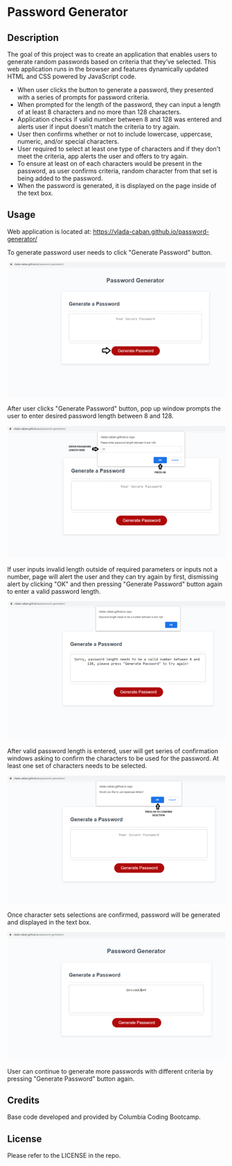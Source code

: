 # Password Generator

## Description

The goal of this project was to create an application that enables users to generate random passwords based on criteria that they’ve selected. This web application runs in the browser and features dynamically updated HTML and CSS powered by JavaScript code.

- When user clicks the button to generate a password, they presented with a series of prompts for password criteria.
- When prompted for the length of the password, they can input a length of at least 8 characters and no more than 128 characters.
- Application checks if valid number between 8 and 128 was entered and alerts user if input doesn't match the criteria to try again. 
- User then confirms whether or not to include lowercase, uppercase, numeric, and/or special characters.
- User required to select at least one type of characters and if they don't meet the criteria, app alerts the user and offers to try again.  
- To ensure at least on of each characters would be present in the password, as user confirms criteria, random character from that set is being added to the password. 
- When the password is generated, it is displayed on the page inside of the text box.

## Usage

Web application is located at: https://vlada-caban.github.io/password-generator/

To generate password user needs to click "Generate Password" button.

![main image of the webpage](assets/images/full-page-screenshot.png)

After user clicks "Generate Password" button, pop up window prompts the user to enter desired password length between 8 and 128. 

![length prompt image of the webpage](assets/images/correct-length-screenshot.png)

If user inputs invalid length outside of required parameters or inputs not a number, page will alert the user and they can try again by first, dismissing alert by clicking "OK" and then pressing "Generate Password" button again to enter a valid password length.

![incorrect length image of the webpage](assets/images/incorrect-length-screenshot.png)

After valid password length is entered, user will get series of confirmation windows asking to confirm the characters to be used for the password. At least one set of characters needs to be selected.

![character confirmation image of the webpage](assets/images/character-input-screenshot.png)

Once character sets selections are confirmed, password will be generated and displayed in the text box.

![generated password image of the webpage](assets/images/generated-password-screenshot.png)

User can continue to generate more passwords with different criteria by pressing "Generate Password" button again. 

## Credits

Base code developed and provided by Columbia Coding Bootcamp.

## License

Please refer to the LICENSE in the repo.